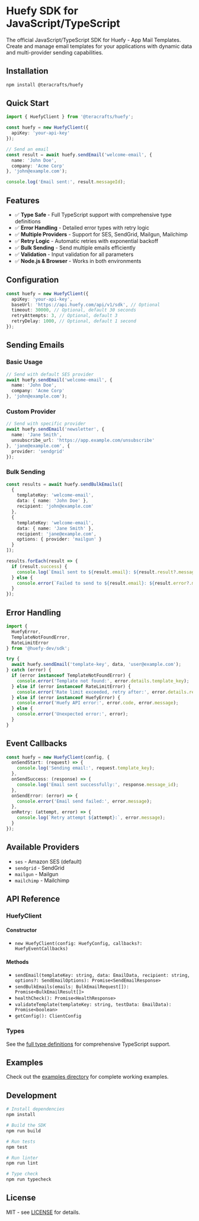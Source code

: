 # Huefy SDK for JavaScript/TypeScript

The official JavaScript/TypeScript SDK for Huefy - App Mail Templates. Create and manage email templates for your applications with dynamic data and multi-provider sending capabilities.

## Installation

```bash
npm install @teracrafts/huefy
```

## Quick Start

```typescript
import { HuefyClient } from '@teracrafts/huefy';

const huefy = new HuefyClient({
  apiKey: 'your-api-key'
});

// Send an email
const result = await huefy.sendEmail('welcome-email', {
  name: 'John Doe',
  company: 'Acme Corp'
}, 'john@example.com');

console.log('Email sent:', result.messageId);
```

## Features

- ✅ **Type Safe** - Full TypeScript support with comprehensive type definitions
- ✅ **Error Handling** - Detailed error types with retry logic
- ✅ **Multiple Providers** - Support for SES, SendGrid, Mailgun, Mailchimp
- ✅ **Retry Logic** - Automatic retries with exponential backoff
- ✅ **Bulk Sending** - Send multiple emails efficiently
- ✅ **Validation** - Input validation for all parameters
- ✅ **Node.js & Browser** - Works in both environments

## Configuration

```typescript
const huefy = new HuefyClient({
  apiKey: 'your-api-key',
  baseUrl: 'https://api.huefy.com/api/v1/sdk', // Optional
  timeout: 30000, // Optional, default 30 seconds
  retryAttempts: 3, // Optional, default 3
  retryDelay: 1000, // Optional, default 1 second
});
```

## Sending Emails

### Basic Usage

```typescript
// Send with default SES provider
await huefy.sendEmail('welcome-email', {
  name: 'John Doe',
  company: 'Acme Corp'
}, 'john@example.com');
```

### Custom Provider

```typescript
// Send with specific provider
await huefy.sendEmail('newsletter', {
  name: 'Jane Smith',
  unsubscribe_url: 'https://app.example.com/unsubscribe'
}, 'jane@example.com', {
  provider: 'sendgrid'
});
```

### Bulk Sending

```typescript
const results = await huefy.sendBulkEmails([
  {
    templateKey: 'welcome-email',
    data: { name: 'John Doe' },
    recipient: 'john@example.com'
  },
  {
    templateKey: 'welcome-email',
    data: { name: 'Jane Smith' },
    recipient: 'jane@example.com',
    options: { provider: 'mailgun' }
  }
]);

results.forEach(result => {
  if (result.success) {
    console.log(`Email sent to ${result.email}: ${result.result?.messageId}`);
  } else {
    console.error(`Failed to send to ${result.email}: ${result.error?.message}`);
  }
});
```

## Error Handling

```typescript
import { 
  HuefyError, 
  TemplateNotFoundError, 
  RateLimitError 
} from '@huefy-dev/sdk';

try {
  await huefy.sendEmail('template-key', data, 'user@example.com');
} catch (error) {
  if (error instanceof TemplateNotFoundError) {
    console.error('Template not found:', error.details.template_key);
  } else if (error instanceof RateLimitError) {
    console.error('Rate limit exceeded, retry after:', error.details.reset_at);
  } else if (error instanceof HuefyError) {
    console.error('Huefy API error:', error.code, error.message);
  } else {
    console.error('Unexpected error:', error);
  }
}
```

## Event Callbacks

```typescript
const huefy = new HuefyClient(config, {
  onSendStart: (request) => {
    console.log('Sending email:', request.template_key);
  },
  onSendSuccess: (response) => {
    console.log('Email sent successfully:', response.message_id);
  },
  onSendError: (error) => {
    console.error('Email send failed:', error.message);
  },
  onRetry: (attempt, error) => {
    console.log(`Retry attempt ${attempt}:`, error.message);
  }
});
```

## Available Providers

- `ses` - Amazon SES (default)
- `sendgrid` - SendGrid
- `mailgun` - Mailgun
- `mailchimp` - Mailchimp

## API Reference

### HuefyClient

#### Constructor
- `new HuefyClient(config: HuefyConfig, callbacks?: HuefyEventCallbacks)`

#### Methods
- `sendEmail(templateKey: string, data: EmailData, recipient: string, options?: SendEmailOptions): Promise<SendEmailResponse>`
- `sendBulkEmails(emails: BulkEmailRequest[]): Promise<BulkEmailResult[]>`
- `healthCheck(): Promise<HealthResponse>`
- `validateTemplate(templateKey: string, testData: EmailData): Promise<boolean>`
- `getConfig(): ClientConfig`

### Types

See the [full type definitions](./src/types.ts) for comprehensive TypeScript support.

## Examples

Check out the [examples directory](../../examples/javascript) for complete working examples.

## Development

```bash
# Install dependencies
npm install

# Build the SDK
npm run build

# Run tests
npm test

# Run linter
npm run lint

# Type check
npm run typecheck
```

## License

MIT - see [LICENSE](../../LICENSE) for details.